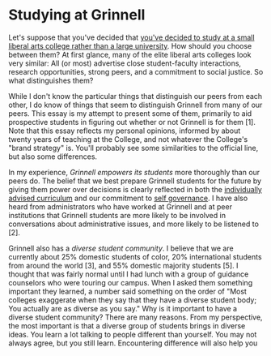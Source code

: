Studying at Grinnell
====================

Let's suppose that you've decided that [you've decided to study at a small
liberal arts college rather than a large university](lac-vs-university).
How should you choose between them?  At first glance, many of the elite
liberal arts colleges look very similar: All (or most) advertise close
student-faculty interactions, research opportunities, strong peers,
and a commitment to social justice.  So what distinguishes them?

While I don't know the particular things that distinguish our peers
from each other, I do know of things that seem to distinguish Grinnell
from many of our peers.  This essay is my attempt to present some of
them, primarily to aid prospective students in figuring out whether or
not Grinnell is for them [1].  Note that this essay reflects my personal
opinions, informed by about twenty years of teaching at the College,
and not whatever the College's "brand strategy" is.  You'll probably
see some similarities to the official line, but also some differences.

In my experience, *Grinnell empowers its students* more thoroughly than
our peers do.  The belief that we best prepare Grinnell students for the
future by giving them power over decisions is clearly reflected in both
the [individually advised curriculum](individually-advised-curriculum) and
our commitment to [self governance](self-gov-musings).  I have also heard
from administrators who have worked at Grinnell and at peer institutions
that Grinnell students are more likely to be involved in conversations about
administrative issues, and more likely to be listened to [2].

Grinnell also has a *diverse student community*.  I believe that we are
currently about 25% domestic students of color, 20% international students
from around the world [3], and 55% domestic majority students [5].  I
thought that was fairly normal until I had lunch with a group of guidance
counselors who were touring our campus.  When I asked them something 
important they learned, a number said something on the order of "Most
colleges exaggerate when they say that they have a diverse student body;
You actually are as diverse as you say."  Why is it important to have a
diverse student community?  There are many reasons.  From my perspective,
the most important is that a diverse group of students brings in diverse
ideas.  You learn a lot talking to people different than yourself.
You may not always agree, but you still learn.  Encountering difference
will also help you as you move on to make changes in the world; I
would hope that your experiences of difference would lead you to think more
broadly of the impacts of what you do when you achieve positions of
authority and power.

On a more practical note, when you work together on projects, having
people who think differently often leads to better outcomes [6].  And, on
an equally practical note: When you graduate, you will almost certainly be
asked to work in diverse teams, and working in similar teams at Grinnell
will help prepare you for those teams.

*Grinnell has no Greek system* [7].  That's right, there are none
of the fraternities and sororities that are part of the mythical
college experience.  That's both a positive, in that there are many
problematic issues of fraternities and sororities, and a negative,
in that fraternities and sororities can provide many benefits to their
members (e.g., providing a community) and beyond (e.g., through their
service projects).  Now, I'll be honest: The lack of a Greek system does
not mean that Grinnell does not have a problematic drinking culture;
and that culture is something we are working to address.  However, I do
think that most schools have some problems with drinking [8].  I haven't
thought enough about all of the broader issues of a Greek system, But I
do think that the lack of fraternities and sororities means that Grinnell
students socialize with a broader group of their peers.

*Grinnell does not charge for on-campus events.*  That may be confusing,
so let me be clear: Students do not have to pay to attend sporting events,
concerts, movies, talks, and parties on campus.  In fact, almost no one
has to pay to attend sporting events, concerts, movies, and talks on
campus [9].  As far as I know, the primary exceptions are when we host
athletic championships and our conference requires admission and when
we show Metropolitan Opera simulcasts.  But in both of those cases, the
President traditionally finds the funds to pay the admission of students
(and, if I'm lucky, faculty and staff).  To me, this approach has some
strong benefits, most importantly that students' ability to enjoy these
parts of a college education are not impacted by their ability to pay
and that the no-fee approach brings our broader town community to events.
The disadvantage is that students sometimes don't value events as much
as they should.

Our no-fee events are part of what I consider a very egalitarian culture
at the College.  I see many instances of the members of the College
thinking about how to make access equal, independent of students'
economic status.  President Kington observed that the cost of music
lessons were challenging to some students, and found ways to cover those
costs without much red tape for the students.  When we cut access to a
social media site through the campus network [10], students were upset not
because of the loss of access, but because it meant that the access was
limited to those who could afford a data plan on their cell phones [11].

*Grinnell is in the middle of fields of corn and soybeans.* We are
sixty minutes from the nearest reasonably sized cities, Iowa City and
Des Moines.  Okay, that doesn't sound like much of a positive.  I believe
that, of our peers, only Williams is more isolated.  Our location carries
a lot of downsides. For example, for students who like malls, there are
no malls nearby (and not much general shopping); there aren't many clubs
at which you can see live music [12] or museums to explore [14]; and,
in general, it's hard to get away from campus [15].

However, I also see some strong positives from this isolation.  One is that
most students are on campus or in town most of the time.  We are not a
school in which students disappear on the weekends.  I think having most
of the students nearby helps build strong community.  As a faculty member,
I also hope that the isolation reduces distractions, and therefore gives
students more time and opportunity to study [16].

Let's see ... is there anything else?  We have close student-faculty
interactions, but so do our peers.  We have a "research opportunities for
all" initiative, but most of our peers offer broad research opportunities
[17].  We send lots of students to study abroad, but so do many of our
peers.  We value social justice.  I hope our peers do, too.  We have
need-blind admissions [18], but I'm not sure how distinctive that is [19].
We have [an awesome mission statement](grinnell-mission-statement), but
I'd also expect that our peers have strong mission statements.  We have
a lot of amazing campus traditions, including the Mary B. James ball,
Titular head (a student film festival), Drag Show, and more.  But every
campus has its own traditions.  It's not that these characteristics are
not key to a Grinnell education; they are.  Rather, it's that they don't
set us apart from our peers.

So, what is distinctive about Grinnell?  We empower students.  We have
a very diverse student body, particularly for a school in the middle of
the corn and soybean fields.  Campus social life is not affected by a
Greek system.  And we are egalitarian.  There are probably other things,
including ones that appear in our promotional literature.  However,
those are the ones that are most important to me.

You will likely find some of the things I wrote to be positive, and some
to be negatives.  But I assume that you will find positives and negatives
in almost every school you consider.  How should you decide?  If possible,
visit schools and see if you will enjoy being with the people there:
the students [20], the faculty [21], and the staff.  Consider how
the facilities and programs will support you as you learn and grow.
Talk to people you trust to help you think through what characteristics.
I always find it useful to make a comparison chart, but I know that
such charts don't help everyone.

In any case, good luck with your search and decision!

---

[1] That's right.  My goal isn't to convince you to come to Grinnell.
My goal is to help you figure out whether or not Grinnell might be a
good match.

[2] Students don't necessarily feel that they have enough of a voice.  But 
the administrators, who are relatively independent, suggest that they have
a significantly greater voice here and, as importantly, use that voice.

[3] Our international students really are from all around the world.  I've
heard from some folks that at many institutions, "international" is shorthand
for lots of students from one or two countries; Grinnell has students from
dozens of countries [4].

[4] I expect the same is true of most elite colleges; that is the 
international populations at elite colleges are more likely to come
from a diversity of countries than the international populations at more
tuition-driven institutions.

[5] I believe the class of 2020 had 25% domestic students of color,
25% international students, and 50% domestic majority students.  I assume
things are more at the 25/20/55 level, and will stay at that level.

[6] There are a lot of books on the power of diverse teams.  You can 
find a list as easily as I can.

[7] We do, of course, offer Classical Greek as part of our Classics
program.  But that's not what one normally means by a Greek system.

[8] Even schools that are supposedly "dry" still have students who drink.
Being "dry" creates a different set of problems, including the reluctance
of students to get help when a peer over-indulges, since there is concern
of likely penalties.

[9] We hope that non-students don't attend parties.

[10] I am neutral about that decision.  I think that many students'
use of the social media service violated our campus computer use policies.
But I also worry about the somewhat coarse response.

[11] Until cell phone ownership became near universal, students at Grinnell 
who owned cell phones tried to conceal that fact from their peers because 
they did not want to seem overly privileged.

[12] That issue is offset somewhat by our lively and free campus events,
but it's still different.

[14] Grinnell's Faulconer Gallery on campus is an excellent art museum.
Many departments, such as Physics and CS, have small museums created
through display cases in the hallway.  And the contents of the College's
former museum of natural history are scattered throughout campus.
But that's still limited.

[15] Okay, not that hard.  Many students have cars and take friends elsewhere.

[16] You can stop laughing now.

[17] That's not to say that we don't have some advantages.  For example,
I'm pretty sure that Grinnell has over 100 students doing paid research
on campus each summer.  I expect that almost none of our peers has close
to that percentage.

[18] That is, we do not consider a student's ability to pay when making
admissions decisions, and we meet full demonstrated need for admitted
domestic students.

[19] One of my readers claims that we are one of only three American
schools that does our form of need-blind admissions.  I find that
surprising.  I wonder who the other two are.

[20] While the characteristics of student bodies can shift over time,
in general, students who choose to attend an institution are usually
quite similar to those who already attend.

[21] Faculty tend to be there for the long haul, although you will see
some leave and some new ones arrive.

---

*Version 1.0.2 of 2017-01-08.*
